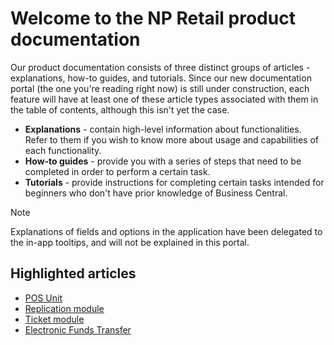 # Welcome to the NP Retail product documentation

Our product documentation consists of three distinct groups of articles - explanations, how-to guides, and  tutorials. Since our new documentation portal (the one you're reading right now) is still under construction, each feature will have at least one of these article types associated with them in the table of contents, although this isn't yet the case. 

- **Explanations** - contain high-level information about functionalities. Refer to them if you wish to know more about usage and capabilities of each functionality.
- **How-to guides** - provide you with a series of steps that need to be completed in order to perform a certain task. 
- **Tutorials** - provide instructions for completing certain tasks intended for beginners who don't have prior knowledge of Business Central.

> [!Note]
> Explanations of fields and options in the application have been delegated to the in-app tooltips, and will not be explained in this portal. 

## Highlighted articles

- [POS Unit](../../product/posunit/intro.md)
- [Replication module](../../product/replication/intro.md)
- [Ticket module](../../product/ticket/intro.md)
- [Electronic Funds Transfer](../../product/eft/intro.md)
